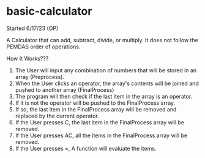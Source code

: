 # basic-calculator

Started 6/17/23 (OP)

A Calculator that can add, subtract, divide, or multiply. It does not follow the PEMDAS order of operations.

How It Works???
1. The User will input any combination of numbers that will be stored in an array (Preprocess).
2. When the User clicks an operator, the array's contents will be joined and pushed to another array (FinalProcess)
3. The program will then check if the last item in the array is an operator.
4. If it is not the operator will be pushed to the FinalProcess array.
5. If so, the last item in the FinalProcess array will be removed and replaced by the current operator.
6. If the User presses C, the last item in the FinalProcess array will be removed.
7. If the User presses AC, all the items in the FinalProcess array will be removed.
8. If the User presses =, A function will evaluate the items.
